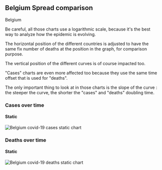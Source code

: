 ## Belgium Spread comparison 

Belgium



Be careful, all those charts use a logarithmic scale, because it's the best way to analyze how the epidemic is evolving.
 
The horizontal position of the different countries is adjusted to have the same fix number of deaths at the position in the graph, for comparison purpose.

The vertical position of the different curves is of course impacted too.

"Cases" charts are even more affected too because they use the same time offset that is used for "deaths".

The only important thing to look at in those charts is the slope of the curve : the steeper the curve, the shorter the "cases" and "deaths" doubling time.



 
### Cases over time
 
#### Static
![Belgium covid-19 cases static chart](https://raw.githubusercontent.com/madlag/coronavirus_study/master/notebooks/graphs/2020-03-20/countries/Belgium/2020-03-20_Belgium_deaths.png "Belgium covid-19 cases static chart")   

 
### Deaths over time
 
#### Static
![Belgium covid-19 deaths static chart](https://raw.githubusercontent.com/madlag/coronavirus_study/master/notebooks/graphs/2020-03-20/countries/Belgium/2020-03-20_Belgium_deaths.png "Belgium covid-19 deaths static chart")   

